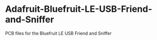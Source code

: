 # Adafruit-Bluefruit-LE-USB-Friend-and-Sniffer
PCB files for the Bluefruit LE USB Friend and Sniffer
